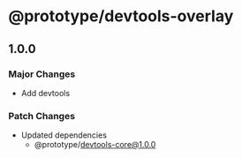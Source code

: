 # @prototype/devtools-overlay

## 1.0.0

### Major Changes

- Add devtools

### Patch Changes

- Updated dependencies
  - @prototype/devtools-core@1.0.0
